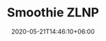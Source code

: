 ---
title: "Smoothie ZLNP"
date: 2020-05-21T14:46:10+06:00
description: "Smoothie de platano de Canarias, naranja, limón y zanahoria"
type: "recipe"
image: "images/recipes/smoothie-naranja-platano-limon-zanahoria.png"
imagecredit: klaoe
cuisine: Internacional
suitableForDiet: VeganDiet
categories: bebida
yield: 2 porciones
prepTime: 10
cookTime: 
totalTime: 10
tags: 
ingredients:
- 6 naranjas orgánicas
- 2 platanos de Canarias
- 1 limón orgánico
- 2 zanahorias
directions:
- Pasa todos los ingredientes por una licuadora o batidora.
tips: Debido a la consistencia de la zanahoria el smoothie podría no quedar muy fino, siempre puedes pasar el smoothie por un colador, pero te recomiendo que no lo hagas para no retirar parte de la fibra beneficial que puedan contener los pequeños trocitos de frutas y verduras.
---